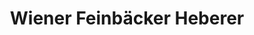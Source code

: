 ---
title: "Wiener Feinbäcker Heberer"
url: /bad-homburg-v-d-hoehe/wiener-feinbaecker-heberer-frankfurter-landstrasse/
shop: Bäckerei
---
